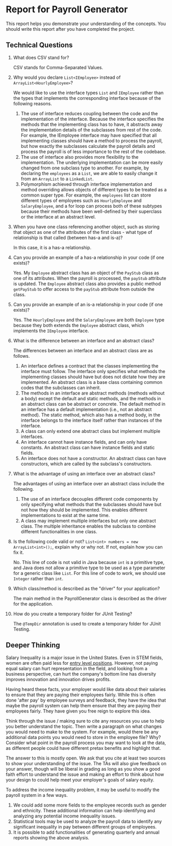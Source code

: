 # Report for Payroll Generator

This report helps you demonstrate your understanding of the concepts. You should write this report after you have completed the project.

## Technical Questions

1. What does CSV stand for?

   CSV stands for Comma-Separated Values.


2. Why would you declare `List<IEmployee>` instead of `ArrayList<HourlyEmployee>`?

   We would like to use the interface types `List` and `IEmployee` rather than the types that implements the corresponding interface because of the following
   reasons.
    1) The use of interface reduces coupling between the code and the implementation of the interface. Because the interface specifies the methods that the implementing
       class has to have, it abstracts away the implementation details of the subclasses from rest of the code. For example, the IEmployee interface may have specified that
       all implementing classes should have a method to process the payroll, but how exactly the subclasses calculate the payroll details and process the payroll is of less
       importance to the rest of the codebase.
    2) The use of interface also provides more flexibility to the implementation. The underlying implementation can be more easily changed from one subclass type to another. For example,
       by declaring the `employees` as a `List`, we are able to easily change it from an  `ArrayList` to a `LinkedList`.
    3) Polymorphism achieved through interface implementation and method overriding allows objects of different types to be treated as a common super type. For example, the `employees` list can store different types of employees such as `HourlyEmployee` and `SalaryEmployee`, and a for loop can process both of these
       subtypes because their methods have been well-defined by their superclass or the interface at an abstract level.


3. When you have one class referencing another object, such as storing that object as one of the attributes of the first class - what type of relationship is that called (between has-a and is-a)?

   In this case, it is a has-a relationship.


4. Can you provide an example of a has-a relationship in your code (if one exists)?

   Yes. My `Employee` abstract class has an object of the `PayStub` class as one of its attributes. When the payroll is processed, the `payStub` attribute
   is updated. The `Employee` abstract class also provides a public method `getPayStub` to offer access to the `payStub` attribute from outside the class.


5. Can you provide an example of an is-a relationship in your code (if one exists)?

   Yes. The `HourlyEmployee` and the `SalaryEmployee` are both `Employee` type because they both extends the `Employee` abstract class, which implements the
   `IEmployee` interface.


6. What is the difference between an interface and an abstract class?

   The differences between an interface and an abstract class are as follows.
    1) An interface defines a contract that the classes implementing the interface must follow. The interface only specifies what methods the implementing classes
       should have but does not dictate how they are implemented. An abstract class is a base class containing common codes that the subclasses can inherit.
    2) The methods in an interface are abstract methods (methods without a body) except the default and static methods, and the methods in an abstract class can be
       abstract or concrete. The default method in an interface has a default implementation (i.e., not an abstract method). The static method, which also has a method
       body, in the interface belongs to the interface itself rather than instances of the interface.
    3) A class can only extend one abstract class but implement multiple interfaces.
    4) An interface cannot have instance fields, and can only have constants. An abstract class can have instance fields and static fields.
    5) An interface does not have a constructor. An abstract class can have constructors, which are called by the subclass's constructors.


7. What is the advantage of using an interface over an abstract class?

   The advantages of using an interface over an abstract class include the following.
    1) The use of an interface decouples different code components by only specifying what methods that the subclasses should have but not how
       they should be implemented. This enables different implementations to exist at the same time.
    2) A class may implement multiple interfaces but only one abstract class. The multiple inheritance enables the subclass to combine different
       functionalities in one class.


8. Is the following code valid or not? `List<int> numbers = new ArrayList<int>();`, explain why or why not. If not, explain how you can fix it.

   No. This line of code is not valid in Java because `int` is a primitive type, and Java does not allow a primitive type to be used as a type parameter
   for a generic class like `List`. For this line of code to work, we should use `Integer` rather than `int`.


9. Which class/method is described as the "driver" for your application?

   The main method in the PayrollGenerator class is described as the driver for the application.


10. How do you create a temporary folder for JUnit Testing?

    The `@TempDir` annotation is used to create a temporary folder for JUnit Testing.


## Deeper Thinking

Salary Inequality is a major issue in the United States. Even in STEM fields, women are often paid less for [entry level positions](https://www.gsb.stanford.edu/insights/whats-behind-pay-gap-stem-jobs). However, not paying equal salary can hurt representation in the field, and looking from a business perspective, can hurt the company's bottom line has diversity improves innovation and innovation drives profits.

Having heard these facts, your employer would like data about their salaries to ensure that they are paying their employees fairly. While this is often done 'after pay' by employee surveys and feedback, they have the idea that maybe the payroll system can help them ensure that they are paying their employees fairly. They have given you free reign to explore this idea.

Think through the issue / making sure to cite any resources you use to help you better understand the topic. Then write a paragraph on what changes you would need to make to the system. For example, would there be any additional data points you would need to store in the employee file? Why? Consider what point in the payroll process you may want to look at the data, as different people could have different pretax benefits and highlight that.

The answer to this is mostly open. We ask that you cite at least two sources to show your understanding of the issue. The TAs will also give feedback on your answer, though will be liberal in grading as long as you show a good faith effort to understand the issue and making an effort to think about how your design to could help meet your employer's goals of salary equity.


To address the income inequality problem, it may be useful to modify the payroll system in a few ways.
1) We could add some more fields to the employee records such as gender and ethnicity. These additional information can help identifying and analyzing any potential income inequality issues.
2) Statistical tools may be used to analyze the payroll data to identify any significant inequality in pay between different groups of employees.
3) It is possible to add functionalities of generating quarterly and annual reports showing the above analysis.